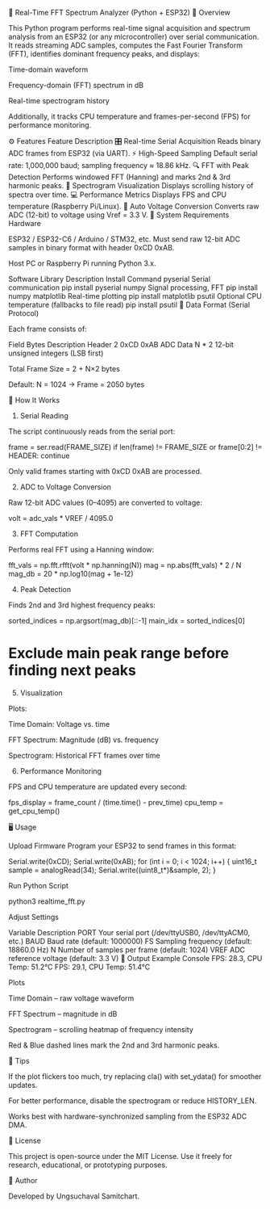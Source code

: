 🧠 Real-Time FFT Spectrum Analyzer (Python + ESP32)
📘 Overview

This Python program performs real-time signal acquisition and spectrum analysis from an ESP32 (or any microcontroller) over serial communication.
It reads streaming ADC samples, computes the Fast Fourier Transform (FFT), identifies dominant frequency peaks, and displays:

Time-domain waveform

Frequency-domain (FFT) spectrum in dB

Real-time spectrogram history

Additionally, it tracks CPU temperature and frames-per-second (FPS) for performance monitoring.

⚙️ Features
Feature	Description
🎛️ Real-time Serial Acquisition	Reads binary ADC frames from ESP32 (via UART).
⚡ High-Speed Sampling	Default serial rate: 1,000,000 baud; sampling frequency ≈ 18.86 kHz.
🔍 FFT with Peak Detection	Performs windowed FFT (Hanning) and marks 2nd & 3rd harmonic peaks.
🌈 Spectrogram Visualization	Displays scrolling history of spectra over time.
💻 Performance Metrics	Displays FPS and CPU temperature (Raspberry Pi/Linux).
🧮 Auto Voltage Conversion	Converts raw ADC (12-bit) to voltage using Vref = 3.3 V.
🧩 System Requirements
Hardware

ESP32 / ESP32-C6 / Arduino / STM32, etc.
Must send raw 12-bit ADC samples in binary format with header 0xCD 0xAB.

Host PC or Raspberry Pi running Python 3.x.

Software
Library	Description	Install Command
pyserial	Serial communication	pip install pyserial
numpy	Signal processing, FFT	pip install numpy
matplotlib	Real-time plotting	pip install matplotlib
psutil	Optional CPU temperature (fallbacks to file read)	pip install psutil
🔌 Data Format (Serial Protocol)

Each frame consists of:

Field	Bytes	Description
Header	2	0xCD 0xAB
ADC Data	N * 2	12-bit unsigned integers (LSB first)

Total Frame Size = 2 + N×2 bytes

Default:
N = 1024 → Frame = 2050 bytes

🧠 How It Works
1. Serial Reading

The script continuously reads from the serial port:

frame = ser.read(FRAME_SIZE)
if len(frame) != FRAME_SIZE or frame[0:2] != HEADER:
    continue


Only valid frames starting with 0xCD 0xAB are processed.

2. ADC to Voltage Conversion

Raw 12-bit ADC values (0–4095) are converted to voltage:

volt = adc_vals * VREF / 4095.0

3. FFT Computation

Performs real FFT using a Hanning window:

fft_vals = np.fft.rfft(volt * np.hanning(N))
mag = np.abs(fft_vals) * 2 / N
mag_db = 20 * np.log10(mag + 1e-12)

4. Peak Detection

Finds 2nd and 3rd highest frequency peaks:

sorted_indices = np.argsort(mag_db)[::-1]
main_idx = sorted_indices[0]
# Exclude main peak range before finding next peaks

5. Visualization

Plots:

Time Domain: Voltage vs. time

FFT Spectrum: Magnitude (dB) vs. frequency

Spectrogram: Historical FFT frames over time

6. Performance Monitoring

FPS and CPU temperature are updated every second:

fps_display = frame_count / (time.time() - prev_time)
cpu_temp = get_cpu_temp()

🖥️ Usage

Upload Firmware
Program your ESP32 to send frames in this format:

Serial.write(0xCD);
Serial.write(0xAB);
for (int i = 0; i < 1024; i++) {
    uint16_t sample = analogRead(34);
    Serial.write((uint8_t*)&sample, 2);
}


Run Python Script

python3 realtime_fft.py


Adjust Settings

Variable	Description
PORT	Your serial port (/dev/ttyUSB0, /dev/ttyACM0, etc.)
BAUD	Baud rate (default: 1000000)
FS	Sampling frequency (default: 18860.0 Hz)
N	Number of samples per frame (default: 1024)
VREF	ADC reference voltage (default: 3.3 V)
🧰 Output Example
Console
FPS: 28.3, CPU Temp: 51.2°C
FPS: 29.1, CPU Temp: 51.4°C

Plots

Time Domain – raw voltage waveform

FFT Spectrum – magnitude in dB

Spectrogram – scrolling heatmap of frequency intensity

Red & Blue dashed lines mark the 2nd and 3rd harmonic peaks.

🧩 Tips

If the plot flickers too much, try replacing cla() with set_ydata() for smoother updates.

For better performance, disable the spectrogram or reduce HISTORY_LEN.

Works best with hardware-synchronized sampling from the ESP32 ADC DMA.

🧾 License

This project is open-source under the MIT License.
Use it freely for research, educational, or prototyping purposes.

👤 Author

Developed by Ungsuchaval Samitchart.
